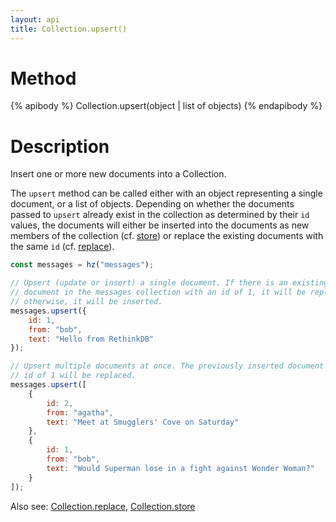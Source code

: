 ```yaml
---
layout: api
title: Collection.upsert()
---
```


# Method

{% apibody %}
Collection.upsert(object | list of objects)
{% endapibody %}

# Description

Insert one or more new documents into a Collection.

The `upsert` method can be called either with an object representing a single document, or a list of objects. Depending on whether the documents passed to `upsert` already exist in the collection as determined by their `id` values, the documents will either be inserted into the documents as new members of the collection (cf. [store][cs]) or replace the existing documents with the same `id` (cf. [replace][cr]).

```js
const messages = hz("messages");

// Upsert (update or insert) a single document. If there is an existing
// document in the messages collection with an id of 1, it will be replaced;
// otherwise, it will be inserted.
messages.upsert({
    id: 1,
    from: "bob",
    text: "Hello from RethinkDB"
});

// Upsert multiple documents at once. The previously inserted document with
// id of 1 will be replaced.
messages.upsert([
    {
        id: 2,
        from: "agatha",
        text: "Meet at Smugglers' Cove on Saturday"
    },
    {
        id: 1,
        from: "bob",
        text: "Would Superman lose in a fight against Wonder Woman?"
    }
]);
```

Also see: [Collection.replace][cr], [Collection.store][cs]

[cr]: /api/collection-replace/
[cs]: /api/collection-store/
